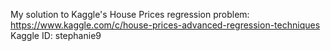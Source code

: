 My solution to Kaggle's House Prices regression problem:<br>
https://www.kaggle.com/c/house-prices-advanced-regression-techniques<br>
Kaggle ID: stephanie9